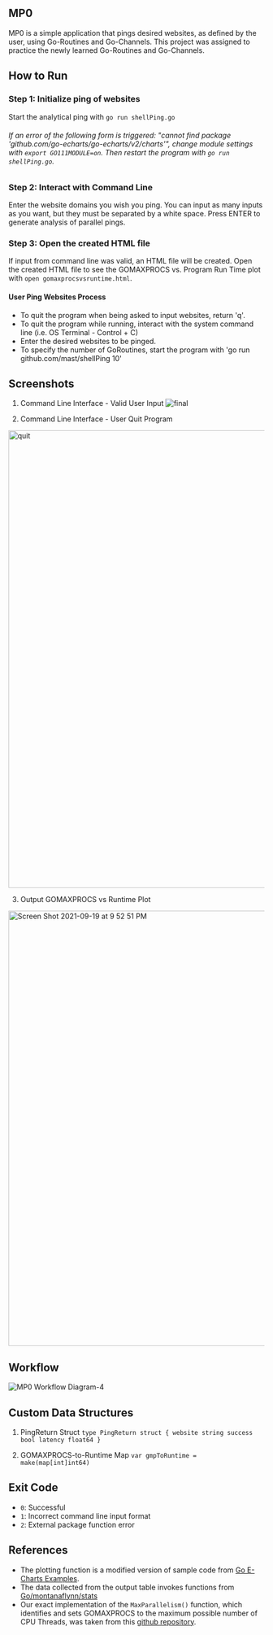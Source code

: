 ## MP0
MP0 is a simple application that pings desired websites, as defined by the user, using Go-Routines and Go-Channels. 
This project was assigned to practice the newly learned Go-Routines and Go-Channels.

## How to Run
### Step 1: Initialize ping of websites
Start the analytical ping with `go run shellPing.go`

###### If an error of the following form is triggered: "cannot find package 'github.com/go-echarts/go-echarts/v2/charts'", change module settings with `export GO111MODULE=on`. Then restart the program with `go run shellPing.go`.
### Step 2: Interact with Command Line
Enter the website domains you wish you ping. You can input as many inputs as you want, but they must be separated by a white space. 
Press ENTER to generate analysis of parallel pings. 
### Step 3: Open the created HTML file
If input from command line was valid, an HTML file will be created. Open the created HTML file to see the GOMAXPROCS vs. Program Run Time plot with `open gomaxprocsvsruntime.html`.


#### User Ping Websites Process
- To quit the program when being asked to input websites, return 'q'.
- To quit the program while running, interact with the system command line (i.e. OS Terminal - Control + C)
- Enter the desired websites to be pinged.
- To specify the number of GoRoutines, start the program with 'go run github.com/mast/shellPing 10'

## Screenshots
1. Command Line Interface - Valid User Input
![final](https://user-images.githubusercontent.com/60116121/133951208-c88dff0c-a7da-4ef5-9df5-ac0a7542c0db.png)

2. Command Line Interface - User Quit Program
<img width="900" alt="quit" src="https://user-images.githubusercontent.com/60116121/133951221-30d0ffb2-a05d-4ab3-88f7-097d80ee6ac5.png">

3. Output GOMAXPROCS vs Runtime Plot
<img width="856" alt="Screen Shot 2021-09-19 at 9 52 51 PM" src="https://user-images.githubusercontent.com/60116121/133951225-f3efb8e8-1721-4d0d-8f80-73c0cb4aca60.png">


## Workflow
![MP0 Workflow Diagram-4](https://user-images.githubusercontent.com/60116121/133952461-c621afac-5cc9-4e80-a71a-e42e0318dbb5.png)

## Custom Data Structures
1. PingReturn Struct 
`type PingReturn struct {
	website string
	success bool
	latency float64
}`

2. GOMAXPROCS-to-Runtime Map
`var gmpToRuntime = make(map[int]int64)`

## Exit Code
- `0`: Successful
- `1`: Incorrect command line input format
- `2`: External package function error

## References
- The plotting function is a modified version of sample code from [Go E-Charts Examples](https://github.com/go-echarts/examples/blob/master/examples/scatter.go "Go E-Charts Examples").
- The data collected from the output table invokes functions from [Go/montanaflynn/stats](https://github.com/montanaflynn/stats)
- Our exact implementation of the `MaxParallelism()` function, which identifies and sets GOMAXPROCS to the maximum possible number of CPU Threads, was taken from this [github repository](https://gist.github.com/peterhellberg/5848304).
